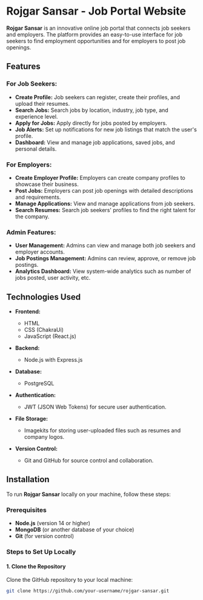 # Rojgar Sansar - Job Portal Website

**Rojgar Sansar** is an innovative online job portal that connects job seekers and employers. The platform provides an easy-to-use interface for job seekers to find employment opportunities and for employers to post job openings.

## Features

### For Job Seekers:
- **Create Profile:** Job seekers can register, create their profiles, and upload their resumes.
- **Search Jobs:** Search jobs by location, industry, job type, and experience level.
- **Apply for Jobs:** Apply directly for jobs posted by employers.
- **Job Alerts:** Set up notifications for new job listings that match the user's profile.
- **Dashboard:** View and manage job applications, saved jobs, and personal details.
  
### For Employers:
- **Create Employer Profile:** Employers can create company profiles to showcase their business.
- **Post Jobs:** Employers can post job openings with detailed descriptions and requirements.
- **Manage Applications:** View and manage applications from job seekers.
- **Search Resumes:** Search job seekers' profiles to find the right talent for the company.
  
### Admin Features:
- **User Management:** Admins can view and manage both job seekers and employer accounts.
- **Job Postings Management:** Admins can review, approve, or remove job postings.
- **Analytics Dashboard:** View system-wide analytics such as number of jobs posted, user activity, etc.

## Technologies Used

- **Frontend:**
  - HTML
  - CSS (ChakraUi)
  - JavaScript (React.js)
  
- **Backend:**
  - Node.js with Express.js 
  
- **Database:**
  - PostgreSQL
  
- **Authentication:**
  - JWT (JSON Web Tokens) for secure user authentication.
  
- **File Storage:**
  - Imagekits for storing user-uploaded files such as resumes and company logos.
  
- **Version Control:**
  - Git and GitHub for source control and collaboration.
  
  
## Installation

To run **Rojgar Sansar** locally on your machine, follow these steps:

### Prerequisites

- **Node.js** (version 14 or higher)
- **MongoDB** (or another database of your choice)
- **Git** (for version control)

### Steps to Set Up Locally

#### 1. Clone the Repository

Clone the GitHub repository to your local machine:

```bash
git clone https://github.com/your-username/rojgar-sansar.git
